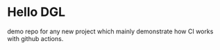 # Hello DGL
demo repo for any new project which mainly demonstrate how CI works with github actions.
